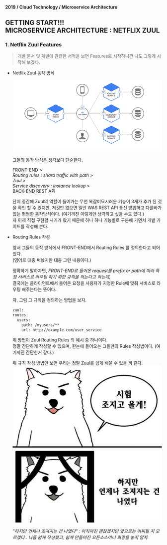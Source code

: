 #### 2019 / Cloud Technology / Microservice Architecture

## GETTING START!!!<br/> MICROSERVICE ARCHITECTURE : NETFLIX ZUUL


### 1. Netflix Zuul Features

> 개발 문서 및 개발에 관련한 서적을 보면 Features로 시작하니깐 나도 그렇게 시작해 보겠다.

- Netflix Zuul 동작 방식

  ![Zuul 동작방식](./pic/zuul_5.png)

  그들의 동작 방식은 생각보다 단순한다.

  

  FRONT-END ><br/>*Routing rules : shard traffic with path* ><br/>*Zuul* ><br/>*Service discovery : instance lookup* ><br/>BACK-END REST API

   

  단지 중간에 Zuul의 역할이 들어가는 무언 복잡미묘시러운 기능이 3개가 추가 된 것을 확인 할 수 있지만, 저것만 없으면 일반 WAS REST API 통신 방법하고 다를바가 없는 평범한 동작방식이다. (여기까진 이렇게만 생각하고 싶을 수도 있다.)<br/>자 이제 직접 구현할 시기가 왔기 때문에 하나 하나 기능별로 구분해 가면서 개발 가이드를 작성해 본다.

  

- Routing Rules 작성

  앞서 그들의 동작 방식에서 FRONT-END에서 Routing Rules 를 정의한다고 되어 있다. <br/>(영어로 대충 써놨지만 대충 그런 내용이다.)

  정확하게 말하자면, *FRONT-END로 들어온 request를 prefix or path에 따라  특정 서비스로 라우팅 하기 위한 규칙을 적는다고 하는데,* <br/>결국에는 클라이언트에서 들어온 요청을 사용자가 지정한 Rule에 맞춰 서비스로 라우팅 해주는다는 뜻이다.

  자, 그럼 그 규칙을 정의하는 방법을 보자.

  

  ```properties
  zuul:
  routes:
    users:
      path: /myusers/**
      url: http://example.com/user_service
  ```

  위 방법이 Zuul Routing Rules 의 예시 중 하나이다.<br/>정말 간단하게 작성할 수 있으며, 한눈에 들어오는 그들만의 Rules 작성법이다. (여기까진 간단한거 같다.)

   

  위 규칙 작성 방법만 보면 우리는 정말 Zuul를 쉽게 배울 수 있을 꺼 같다.<br/>![조지고올께](./pic/zuul_6.png)

  *"하지만 언제나 조져지는 건 나였다" : 아직까진 괜찮겠지만 앞으로는 어찌될 지 모르겠다.. 나름 쉽게 작성했고, 쉽게 만들어진 오픈소스이니 희망을 놓지 말자.*


